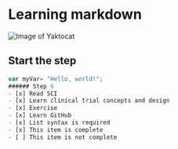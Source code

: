 # Learning markdown
![Image of Yaktocat](https://octodex.github.com/images/yaktocat.png)
## Start the step
```javascript
var myVar= "Hello, world!";
###### Step 6
- [x] Read SCI
- [x] Learn clinical trial concepts and design
- [x] Exercise
- [x] Learn GitHub
- [x] List syntax is required
- [x] This item is complete
- [ ] This item is not complete
